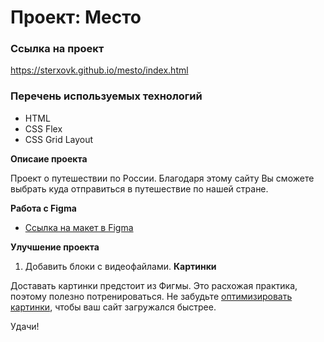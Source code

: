# Проект: Место



### Ссылка на проект
https://sterxovk.github.io/mesto/index.html

### Перечень используемых технологий
* HTML
* CSS Flex
* CSS Grid Layout

**Описаие проекта**

Проект о путешествии по России. Благодаря этому сайту Вы сможете выбрать куда отправиться в путешествие по нашей стране.

**Работа с Figma**

* [Ссылка на макет в Figma](https://www.figma.com/file/5S2WSbEFL6awjVWJ0NWL8Q/Sprint-3_-Russia-_-desktop-mobile?node-id=28503%3A0)

**Улучшение проекта**
1. Добавить блоки с видеофайлами.
**Картинки**

Доставать картинки предстоит из Фигмы. Это расхожая практика, поэтому полезно потренироваться.
Не забудьте [оптимизировать картинки](https://tinypng.com/), чтобы ваш сайт загружался быстрее.

Удачи!
